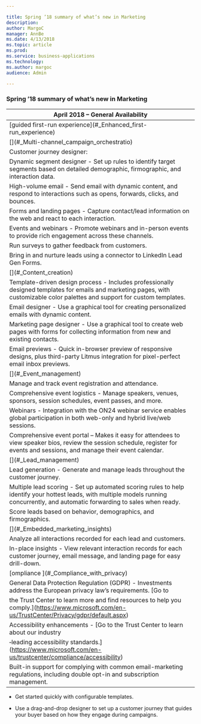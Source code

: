 ```yaml
---

title: Spring ’18 summary of what’s new in Marketing
description: 
author: MargoC
manager: AnnBe
ms.date: 4/13/2018
ms.topic: article
ms.prod: 
ms.service: business-applications
ms.technology: 
ms.author: margoc
audience: Admin

---
```

### Spring ’18 summary of what’s new in Marketing



| April 2018 – General Availability                                                                                                                                                                                                                                                                            |
|--------------------------------------------------------------------------------------------------------------------------------------------------------------------------------------------------------------------------------------------------------------------------------------------------------------|
| [[](../easy-setup-with-guided-first-run-experience.md "Easy setup with ")guided first-run experience](#_Enhanced_first-run_experience)                                                                                                                                                  |
| [[](../easy-setup-with-guided-first-run-experience.md "Multi-channel campaigns with personalized customer journeys")](#_Multi-channel_campaign_orchestratio)                                                                                                                      |
| Customer journey designer:                                                                                                                                                                                                                                                                                   |
| Dynamic segment designer - Set up rules to identify target segments based on detailed demographic, firmographic, and interaction data.                                                                                                                                                                       |
| High-volume email - Send email with dynamic content, and respond to interactions such as opens, forwards, clicks, and bounces.                                                                                                                                                                               |
| Forms and landing pages - Capture contact/lead information on the web and react to each interaction.                                                                                                                                                                                                         |
| Events and webinars - Promote webinars and in-person events to provide rich engagement across these channels.                                                                                                                                                                                                |
| Run surveys to gather feedback from customers.                                                                                                                                                                                                                                                               |
| Bring in and nurture leads using a connector to LinkedIn Lead Gen Forms.                                                                                                                                                                                                                                     |
| [[](../content-creation.md "Content creation")](#_Content_creation)                                                                                                                                                                                                       |
| Template-driven design process - Includes professionally designed templates for emails and marketing pages, with customizable color palettes and support for custom templates.                                                                                                                               |
| Email designer - Use a graphical tool for creating personalized emails with dynamic content.                                                                                                                                                                                                                 |
| Marketing page designer - Use a graphical tool to create web pages with forms for collecting information from new and existing contacts.                                                                                                                                                                     |
| Email previews - Quick in-browser preview of responsive designs, plus third-party Litmus integration for pixel-perfect email inbox previews.                                                                                                                                                                 |
| [[](../event-management.md "Event management")](#_Event_management)                                                                                                                                                                                                       |
| Manage and track event registration and attendance.                                                                                                                                                                                                                                                          |
| Comprehensive event logistics - Manage speakers, venues, sponsors, session schedules, event passes, and more.                                                                                                                                                                                                |
| Webinars - Integration with the ON24 webinar service enables global participation in both web-only and hybrid live/web sessions.                                                                                                                                                                             |
| Comprehensive event portal – Makes it easy for attendees to view speaker bios, review the session schedule, register for events and sessions, and manage their event calendar.                                                                                                                               |
| [[](../lead-management.md "Lead management")](#_Lead_management)                                                                                                                                                                                                          |
| Lead generation - Generate and manage leads throughout the customer journey.                                                                                                                                                                                                                                 |
| Multiple lead scoring - Set up automated scoring rules to help identify your hottest leads, with multiple models running concurrently, and automatic forwarding to sales when ready.                                                                                                                         |
| Score leads based on behavior, demographics, and firmographics.                                                                                                                                                                                                                                              |
| [[](../embedded-marketing-insights.md "Embedded marketing insights")](#_Embedded_marketing_insights)                                                                                                                                                                      |
| Analyze all interactions recorded for each lead and customers.                                                                                                                                                                                                                                               |
| In-place insights - View relevant interaction records for each customer journey, email message, and landing page for easy drill-down.                                                                                                                                                                        |
| [[](../embedded-marketing-insights.md "C")ompliance ](#_Compliance_with_privacy)                                                                                                                                                                                              |
| General Data Protection Regulation (GDPR) - Investments address the European privacy law’s requirements. [Go to 
<!-- Couldn't resolve link - anchor -  -->the Trust Center to learn more and find resources to help you comply.](https://www.microsoft.com/en-us/TrustCenter/Privacy/gdpr/default.aspx) |
| Accessibility enhancements - [Go to the Trust Center to learn about our industry
<!-- Couldn't resolve link - anchor -  -->‑leading accessibility standards.](https://www.microsoft.com/en-us/trustcenter/compliance/accessibility)                                                                      |
| Built-in support for complying with common email-marketing regulations, including double opt-in and subscription management.                                                                                                                                                                                 |

-   Get started quickly with configurable templates.

-   Use a drag-and-drop designer to set up a customer journey that guides your
    buyer based on how they engage during campaigns.
